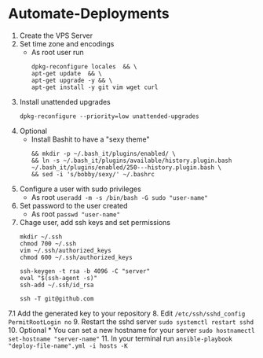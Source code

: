 # Automate-Deployments

1. Create the VPS Server
2. Set time zone and encodings
	*	As root user run
		```dpkg-reconfigure tzdata && \
		dpkg-reconfigure locales  && \
		apt-get update  && \
		apt-get upgrade -y && \
		apt-get install -y git vim wget curl
		```
3. Install unattended upgrades
	```apt-get install -y unattended-upgrades update-notifier-common && \
	dpkg-reconfigure --priority=low unattended-upgrades
	```
4. Optional
	*	Install Bashit to have a "sexy theme"
		```git clone --depth=1 https://github.com/Bash-it/bash-it.git ~/.bash_it && ~/.bash_it/install.sh \
		&& mkdir -p ~/.bash_it/plugins/enabled/ \
		&& ln -s ~/.bash_it/plugins/available/history.plugin.bash ~/.bash_it/plugins/enabled/250---history.plugin.bash \
		&& sed -i 's/bobby/sexy/' ~/.bashrc
		```
5. Configure a user with sudo privileges
	*	As root
	```useradd -m -s /bin/bash -G sudo "user-name"```
6. Set password to the user created
	*	As root
	```passwd "user-name"```
7. Chage user, add ssh keys and set permissions
	```su "user-name"
	mkdir ~/.ssh
	chmod 700 ~/.ssh
	vim ~/.ssh/authorized_keys
	chmod 600 ~/.ssh/authorized_keys
	```
	```
	ssh-keygen -t rsa -b 4096 -C "server"
	eval "$(ssh-agent -s)"
	ssh-add ~/.ssh/id_rsa
	```
	```
	ssh -T git@github.com
	```
7.1 Add the generated key to your repository
8. Edit  ```/etc/ssh/sshd_config```
	```PermitRootLogin no```
9. Restart the sshd server
	```sudo systemctl restart sshd```
10. Optional
	* You can set a new hostname for your server
	```sudo hostnamectl set-hostname "server-name"```
11. In your terminal run
	```
	ansible-playbook "deploy-file-name".yml -i hosts -K
	```